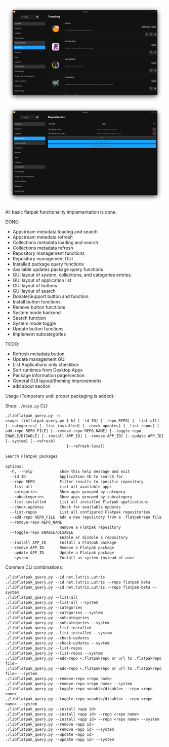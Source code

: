 ![screenshot](screenshots/flatshop_agnostic.png)
![screenshot](screenshots/flatshop_agnostic2.png)


All basic flatpak functionality implementation is done.

DONE:
- Appstream metadata loading and search
- Appstream metadata refresh
- Collections metadata loading and search
- Collections metadata refresh
- Repository management functions
- Repository management GUI
- Installed package query functions
- Available updates package query functions
- GUI layout of system, collections, and categories entries.
- GUI layout of application list
- GUI layout of buttons
- GUI layout of search
- Donate/Support button and function.
- Install button functions
- Remove button functions
- System mode backend
- Search function
- System mode toggle
- Update button functions
- Implement subcategories

TODO:
- Refresh metadata button
- Update management GUI
- List Applications only checkbox
- Sort runtimes from Desktop Apps
- Package information page/section.
- General GUI layout/theming improvements
- add about section

Usage (Temporary until proper packaging is added):

Shop: `./main.py`
CLI:
```
./libflatpak_query.py -h
usage: libflatpak_query.py [-h] [--id ID] [--repo REPO] [--list-all] [--categories] [--list-installed] [--check-updates] [--list-repos] [--add-repo REPO_FILE] [--remove-repo REPO_NAME] [--toggle-repo ENABLE/DISABLE] [--install APP_ID] [--remove APP_ID] [--update APP_ID] [--system] [--refresh]
                           [--refresh-local]

Search Flatpak packages

options:
  -h, --help            show this help message and exit
  --id ID               Application ID to search for
  --repo REPO           Filter results to specific repository
  --list-all            List all available apps
  --categories          Show apps grouped by category
  --subcategories       Show apps grouped by subcategory
  --list-installed      List all installed Flatpak applications
  --check-updates       Check for available updates
  --list-repos          List all configured Flatpak repositories
  --add-repo REPO_FILE  Add a new repository from a .flatpakrepo file
  --remove-repo REPO_NAME
                        Remove a Flatpak repository
  --toggle-repo ENABLE/DISABLE
                        Enable or disable a repository
  --install APP_ID      Install a Flatpak package
  --remove APP_ID       Remove a Flatpak package
  --update APP_ID       Update a Flatpak package
  --system              Install as system instead of user
```

Common CLI combinations:
```
./libflatpak_query.py --id net.lutris.Lutris
./libflatpak_query.py --id net.lutris.Lutris --repo flatpak beta
./libflatpak_query.py --id net.lutris.Lutris --repo flatpak-beta --system
./libflatpak_query.py --list-all
./libflatpak_query.py --list-all --system
./libflatpak_query.py --categories
./libflatpak_query.py --categories --system
./libflatpak_query.py --subcategories
./libflatpak_query.py --subcategories --system
./libflatpak_query.py --list-installed
./libflatpak_query.py --list-installed --system
./libflatpak_query.py --check-updates
./libflatpak_query.py --check-updates --system
./libflatpak_query.py --list-repos
./libflatpak_query.py --list-repos --system
./libflatpak_query.py --add-repo <.flatpakrepo or url to .flatpakrepo file>
./libflatpak_query.py --add-repo <.flatpakrepo or url to .flatpakrepo file> --system
./libflatpak_query.py --remove-repo <repo name>
./libflatpak_query.py --remove-repo <repo name> --system
./libflatpak_query.py --toggle-repo <enable/disable> --repo <repo name>
./libflatpak_query.py --toggle-repo <enable/disable> --repo <repo name> --system
./libflatpak_query.py --install <app id>
./libflatpak_query.py --install <app id> --repo <repo name>
./libflatpak_query.py --install <app id> --repo <repo name> --system
./libflatpak_query.py --remove <app id>
./libflatpak_query.py --remove <app id> --system
./libflatpak_query.py --update <app id>
./libflatpak_query.py --update <app id> --system
```
